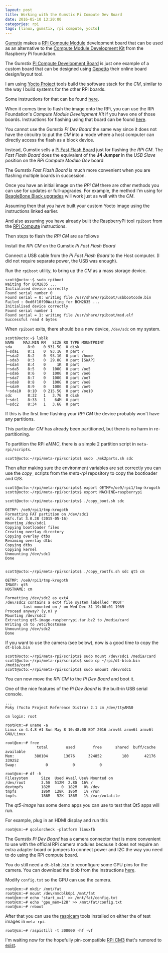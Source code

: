 ```yaml
---
layout: post
title: Working with the Gumstix Pi Compute Dev Board
date: 2016-05-10 13:20:00
categories: rpi
tags: [linux, gumstix, rpi compute, yocto]
---
```


[Gumstix][gumstix] makes a [RPi Compute Module][rpi-compute] development board that can be used as an alternative to the [Compute Module Development Kit][rpi-compute-module-dev-kit] from the Raspberry Pi foundation.

The Gumstix [Pi Compute Development Board][gumstix-pi-dev-board] is just one example of a custom board that can be designed using [Gepetto][gumstix-gepetto] their online board design/layout tool.

I am using [Yocto Project][yocto] tools build the software stack for the *CM*, similar to the way I build systems for the other RPi boards.

Some instructions for that can be found [here][jumpnow-yocto-rpi].

When it comes time to flash the image onto the RPi, you can use the RPi Foundation's *Compute Module Development Kit* if you have one of those boards. Instructions for flashing using that board can be found [here][jumpnow-rpi-compute].

You cannot use the Gumstix *Pi Dev Board* the same way since it does not have the circuitry to put the *CM* into a mode where a host computer can directly access the flash as a block device.

Instead, Gumstix sells a [Pi Fast Flash Board][gumstix-pi-fast-flash-board] just for flashing the *RPi CM*. The *Fast Flash Board* does the equivalent of the **J4 Jumper** in the *USB Slave* position on the *RPi Compute Module Dev* board

The Gumstix *Fast Flash Board* is much more convenient when you are flashing multiple boards in succession.

Once you have an initial image on the *RPi CM* there are other methods you can use for updates or full-upgrades. For example, the method I'm using for [BeagleBone Black upgrades][bbb-upgrades] will work just as well with the *CM*.

Assuming then that you have built your custom Yocto image using the instructions linked earlier. 

And also assuming you have already built the RaspberryPi tool `rpiboot` from the [RPi Compute][jumpnow-rpi-compute] instructions.

Then steps to flash the *RPi CM* are as follows

Install the *RPi CM* on the Gumstix *Pi Fast Flash Board*

Connect a USB cable from the *Pi Fast Flash Board* to the Host computer. (I did not require separate power, the USB was enough).

Run the `rpiboot` utility, to bring up the *CM* as a mass storage device.


    scott@octo:~$ sudo rpiboot
    Waiting for BCM2835 ...
    Initialised device correctly
    Found serial number 0
    Found serial = 0: writing file /usr/share/rpiboot/usbbootcode.bin
    Failed : 0xd6f10f90Waiting for BCM2835 ...
    Initialised device correctly
    Found serial number 1
    Found serial = 1: writing file /usr/share/rpiboot/msd.elf
    Successful read 4 bytes

When `rpiboot` exits, there should be a new device, `/dev/sdc` on my system.

    scott@octo:~$ lsblk
    NAME    MAJ:MIN RM   SIZE RO TYPE MOUNTPOINT
    sda       8:0    0 931.5G  0 disk
    ├─sda1    8:1    0  93.1G  0 part /
    ├─sda2    8:2    0  93.1G  0 part /home
    ├─sda3    8:3    0  29.8G  0 part [SWAP]
    ├─sda4    8:4    0     1K  0 part
    ├─sda5    8:5    0   100G  0 part /oe5
    ├─sda6    8:6    0   100G  0 part /oe6
    ├─sda7    8:7    0   100G  0 part /oe7
    ├─sda8    8:8    0   100G  0 part /oe8
    ├─sda9    8:9    0   100G  0 part /oe9
    └─sda10   8:10   0 215.5G  0 part /oe10
    sdc       8:32   1   3.7G  0 disk
    ├─sdc1    8:33   1    64M  0 part
    └─sdc2    8:34   1   3.6G  0 part


If this is the first time flashing your *RPi CM* the device probably won't have any partitions.

This particular *CM* has already been partitioned, but there is no harm in re-partitioning. 

To partition the RPi *eMMC*, there is a simple 2 partition script in `meta-rpi/scripts`.

    scott@octo:~/rpi/meta-rpi/scripts$ sudo ./mk2parts.sh sdc


Then after making sure the environment variables are set correctly you can use the *copy_* scripts from   the *meta-rpi* repository to copy the bootloader and O/S. 

    scott@octo:~/rpi/meta-rpi/scripts$ export OETMP=/oe9/rpi1/tmp-krogoth
    scott@octo:~/rpi/meta-rpi/scripts$ export MACHINE=raspberrypi

    scott@octo:~/rpi/meta-rpi/scripts$ ./copy_boot.sh sdc

    OETMP: /oe9/rpi1/tmp-krogoth
    Formatting FAT partition on /dev/sdc1
    mkfs.fat 3.0.28 (2015-05-16)
    Mounting /dev/sdc1
    Copying bootloader files
    Creating overlay directory
    Copying overlay dtbs
    Renaming overlay dtbs
    Copying dtbs
    Copying kernel
    Unmounting /dev/sdc1
    Done


    scott@octo:~/rpi/meta-rpi/scripts$ ./copy_rootfs.sh sdc qt5 cm

    OETMP: /oe9/rpi1/tmp-krogoth
    IMAGE: qt5
    HOSTNAME: cm

    Formatting /dev/sdc2 as ext4
    /dev/sdc2 contains a ext4 file system labelled 'ROOT'
            last mounted on / on Wed Dec 31 19:00:01 1969
    Proceed anyway? (y,n) y
    Mounting /dev/sdc2
    Extracting qt5-image-raspberrypi.tar.bz2 to /media/card
    Writing cm to /etc/hostname
    Unmounting /dev/sdc2
    Done

If you want to use the camera (see below), now is a good time to copy the `dt-blob.bin`

    scott@octo:~/rpi/meta-rpi/scripts$ sudo mount /dev/sdc1 /media/card
    scott@octo:~/rpi/meta-rpi/scripts$ sudo cp ~/rpi/dt-blob.bin /media/card
    scott@octo:~/rpi/meta-rpi/scripts$ sudo umount /dev/sdc1


You can now move the *RPi CM* to the *Pi Dev Board* and boot it.

One of the nice features of the *Pi Dev Board* is the built-in USB serial console.

    ...
    Poky (Yocto Project Reference Distro) 2.1 cm /dev/ttyAMA0

    cm login: root

    root@cm:~# uname -a
    Linux cm 4.4.8 #1 Sun May 8 10:48:00 EDT 2016 armv6l armv6l armv6l GNU/Linux

    root@cm:~# free
                  total        used        free      shared  buff/cache   available
    Mem:         380104       13076      324852         180       42176      339252
    Swap:             0           0           0

    root@cm:~# df -h
    Filesystem      Size  Used Avail Use% Mounted on
    /dev/root       3.5G  512M  2.8G  16% /
    devtmpfs        182M     0  182M   0% /dev
    tmpfs           186M  128K  186M   1% /run
    tmpfs           186M   52K  186M   1% /var/volatile

The *qt5-image* has some demo apps you can use to test that Qt5 apps will run.

For example, plug in an HDMI display and run this

    root@cm:~# qcolorcheck -platform linuxfb

The Gumstix *Pi Dev Board* has a camera connector that is more convenient to use with the official RPi camera modules because it does not require an extra adapter board or jumpers to connect power and I2C the way you need to do using the RPi compute board.

You do still need a `dt-blob.bin` to reconfigure some GPU pins for the camera. You can download the blob from the instructions [here][rpi-cm-camera].

Modify `config.txt` so the GPU can use the camera.

    root@cm:~# mkdir /mnt/fat
    root@cm:~# mount /dev/mmcblk0p1 /mnt/fat
    root@cm:~# echo 'start_x=1' >> /mnt/fat/config.txt
    root@cm:~# echo 'gpu_mem=128' >> /mnt/fat/config.txt
    root@cm:~# reboot

  
After that you can use the [raspicam][raspicam] tools installed on either the of test images in `meta-rpi`.

    root@cm:~# raspistill -t 300000 -hf -vf


I'm waiting now for the hopefully pin-compatible [RPi CM3][cm3-soon] that's rumored to [exist][cm3-post].

[gumstix]: http://www.gumstix.com
[rpi-compute]: https://www.raspberrypi.org/products/compute-module/
[rpi-compute-module-dev-kit]: https://www.raspberrypi.org/products/compute-module-development-kit/
[gumstix-pi-dev-board]: https://store.gumstix.com/expansion/gumstix-pi-compute-dev-board.html
[gumstix-gepetto]: https://www.gumstix.com/geppetto/
[yocto]: https://www.yoctoproject.org
[jumpnow-yocto-rpi]: http://www.jumpnowtek.com/rpi/Raspberry-Pi-Systems-with-Yocto.html
[jumpnow-rpi-compute]: http://www.jumpnowtek.com/rpi/Working-with-the-raspberry-pi-compute.html
[gumstix-pi-fast-flash-board]: https://store.gumstix.com/raspberry-pi-cm-fast-flash.html
[bbb-upgrades]: http://www.jumpnowtek.com/beaglebone/Upgrade-strategy-for-BBB.html
[rpi-cm-camera]: https://www.raspberrypi.org/documentation/hardware/computemodule/cmio-camera.md
[raspicam]: https://www.raspberrypi.org/documentation/raspbian/applications/camera.md
[cm3-post]: https://www.raspberrypi.org/forums/viewtopic.php?f=98&t=141248
[cm3-soon]: http://www.techrepublic.com/article/raspberry-pi-3-the-inside-story-from-the-new-35-computers-creator/